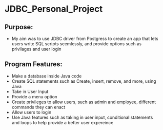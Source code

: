 # JDBC_Personal_Project

## Purpose:

- My aim was to use JDBC driver from Postgress to create an app that lets users write SQL scripts seemlessly, and provide options such as privilages and user login


## Program Features:

  * Make a database inside Java code
  * Create SQL statements such as Create, insert, remove, and more, using Java
  * Take in User Input
  * Provide a menu option
  * Create privileges to allow users, such as admin and employee, different commands they can enact
  * Allow users to login 
  * Use Java features such as taking in user input, conditional statements and loops to help provide a better user expereince
  
  
